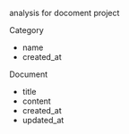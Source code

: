 analysis for docoment project 

Category 
 - name 
 - created_at 



Document
 - title
 - content
 - created_at 
 - updated_at
